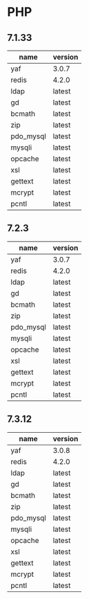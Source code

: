 # PHP

## 7.1.33

| name      | version |
| --------- | ------- |
| yaf       | 3.0.7   |
| redis     | 4.2.0   |
| ldap      | latest  |
| gd        | latest  |
| bcmath    | latest  |
| zip       | latest  |
| pdo_mysql | latest  |
| mysqli    | latest  |
| opcache   | latest  |
| xsl       | latest  |
| gettext   | latest  |
| mcrypt    | latest  |
| pcntl     | latest  |

## 7.2.3

| name      | version |
| --------- | ------- |
| yaf       | 3.0.7   |
| redis     | 4.2.0   |
| ldap      | latest  |
| gd        | latest  |
| bcmath    | latest  |
| zip       | latest  |
| pdo_mysql | latest  |
| mysqli    | latest  |
| opcache   | latest  |
| xsl       | latest  |
| gettext   | latest  |
| mcrypt    | latest  |
| pcntl     | latest  |

## 7.3.12

| name      | version |
| --------- | ------- |
| yaf       | 3.0.8   |
| redis     | 4.2.0   |
| ldap      | latest  |
| gd        | latest  |
| bcmath    | latest  |
| zip       | latest  |
| pdo_mysql | latest  |
| mysqli    | latest  |
| opcache   | latest  |
| xsl       | latest  |
| gettext   | latest  |
| mcrypt    | latest  |
| pcntl     | latest  |
